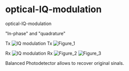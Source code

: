 # optical-IQ-modulation
optical-IQ-modulation

"In-phase" and "quadrature"

Tx
![IQ modulation Tx](https://user-images.githubusercontent.com/30459885/227409185-aaad1899-b9d6-49a9-8ef7-8573ab0213c2.png)
![Figure_1](https://user-images.githubusercontent.com/30459885/228153151-be906128-30f4-4ce5-9949-10e73b35c671.png)

Rx
![IQ modulation Rx](https://user-images.githubusercontent.com/30459885/227144153-19edc3a5-4217-4ba2-99a1-1be4c41dc9d2.png)
![Figure_2](https://user-images.githubusercontent.com/30459885/228153158-7815d279-4362-49e5-b11b-44d1998c534a.png)
![Figure_3](https://user-images.githubusercontent.com/30459885/228153167-0a6a2506-12ac-44ec-b3ce-ec123bf8b166.png)

Balanced Photodetector allows to recover original sinals.
